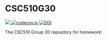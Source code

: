 # CSC510G30

<a href="https://app.travis-ci.com/github/qchen59/CSC510G30/jobs/534646341"><img src="https://app.travis-ci.com/qchen59/CSC510G30.svg?branch=main"> 
[![codecov.io](https://img.shields.io/codecov/c/github/qchen59/CSC510G30/master.svg)](http://codecov.io/github/qchen59/CSC510G30?branch=master)
<a href="https://zenodo.org/badge/latestdoi/400632417"><img src="https://zenodo.org/badge/400632417.svg" alt="DOI"></a>

The CSC510 Group 30 repository for homework!
